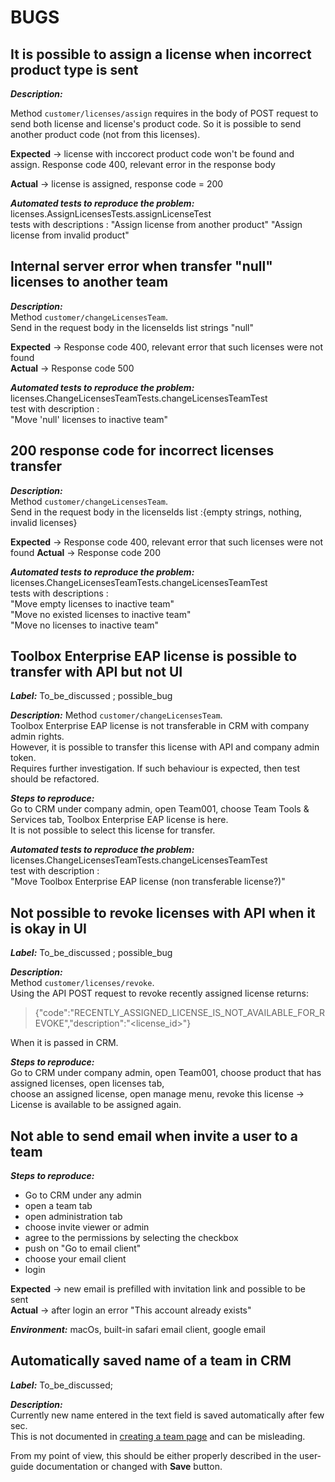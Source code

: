# BUGS

## It is possible to assign a license when incorrect product type is sent
__*Description:*__

Method ```customer/licenses/assign``` requires in the body of POST request to send both license and license's product code.
So it is possible to send another product code (not from this licenses).

**Expected** -> license with inccorect product code won't be found and assign. 
            Response code 400, relevant error in the response body

**Actual** -> license is assigned, response code = 200

__*Automated tests to reproduce the problem:*__   
licenses.AssignLicensesTests.assignLicenseTest  
tests with descriptions :
    "Assign license from another product"
    "Assign license from invalid product"

## Internal server error when transfer "null" licenses to another team
__*Description:*__  
Method ```customer/changeLicensesTeam```.  
Send in the request body in the licenseIds list strings "null"

**Expected** -> Response code 400, relevant error that such licenses were not found  
**Actual** -> Response code 500

__*Automated tests to reproduce the problem:*__  
licenses.ChangeLicensesTeamTests.changeLicensesTeamTest  
test with description :  
"Move 'null' licenses to inactive team"

## 200 response code for incorrect licenses transfer
__*Description:*__   
Method ```customer/changeLicensesTeam```.  
Send in the request body in the licenseIds list :{empty strings, nothing, invalid licenses}

**Expected** -> Response code 400, relevant error that such licenses were not found
**Actual** -> Response code 200

__*Automated tests to reproduce the problem:*__   
licenses.ChangeLicensesTeamTests.changeLicensesTeamTest   
tests with descriptions :   
"Move empty licenses to inactive team"  
"Move no existed licenses to inactive team"   
"Move no licenses to inactive team"   

## Toolbox Enterprise EAP license is possible to transfer with API but not UI
__*Label:*__ To_be_discussed ; possible_bug

__*Description:*__
Method ```customer/changeLicensesTeam```.  
Toolbox Enterprise EAP license is not transferable in CRM with company admin rights.   
However, it is possible to transfer this license with API and company admin token.  
Requires further investigation. If such behaviour is expected, then test should be refactored.   

__*Steps to reproduce:*__   
Go to CRM under company admin, open Team001, choose Team Tools & Services tab, Toolbox Enterprise EAP license is here.   
It is not possible to select this license for transfer.   

__*Automated tests to reproduce the problem:*__   
licenses.ChangeLicensesTeamTests.changeLicensesTeamTest   
test with description :   
"Move Toolbox Enterprise EAP license (non transferable license?)"   

## Not possible to revoke licenses with API when it is okay in UI
__*Label:*__ To_be_discussed ; possible_bug

__*Description:*__   
Method ```customer/licenses/revoke```.   
Using the API POST request to revoke recently assigned license returns:   
>{"code":"RECENTLY_ASSIGNED_LICENSE_IS_NOT_AVAILABLE_FOR_REVOKE","description":"<license_id>"}

When it is passed in CRM.

__*Steps to reproduce:*__   
Go to CRM under company admin, open Team001, choose product that has assigned licenses, open licenses tab,   
choose an assigned license, open manage menu, revoke this license -> License is available to be assigned again.   

## Not able to send email when invite a user to a team
__*Steps to reproduce:*__   
 - Go to CRM under any admin
 - open a team tab
 - open administration tab
 - choose invite viewer or admin
 - agree to the permissions by selecting the checkbox
 - push on "Go to email client"
 - choose your email client
 - login

**Expected** -> new email is prefilled with invitation link and possible to be sent   
**Actual** -> after login an error "This account already exists"

__*Environment:*__ macOs, built-in safari email client, google email

## Automatically saved name of a team in CRM
__*Label:*__ To_be_discussed;

__*Description:*__  
Currently new name entered in the text field is saved automatically after few sec.  
This is not documented in [creating a team page](https://sales.jetbrains.com/hc/en-gb/articles/207739219-Creating-a-team) and can be misleading.

From my point of view, this should be either properly described in the user-guide documentation or changed with **Save** button. 